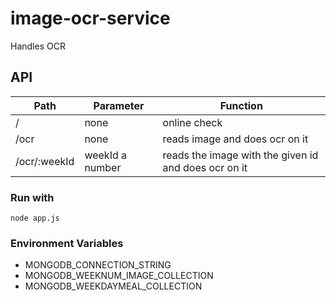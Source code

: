 # image-ocr-service

Handles OCR 

## API
| Path          | Parameter   | Function                           |
|---------------|-------------|------------------------------------|
| /             | none        | online check                       |
| /ocr          | none        | reads image and does ocr on it     |
| /ocr/:weekId  | weekId a number | reads the image with the given id and does ocr on it |

### Run with
        
    node app.js

### Environment Variables 
    
- MONGODB_CONNECTION_STRING
- MONGODB_WEEKNUM_IMAGE_COLLECTION
- MONGODB_WEEKDAYMEAL_COLLECTION
